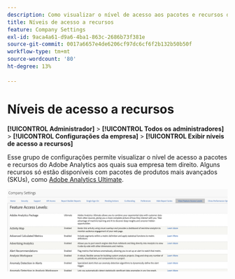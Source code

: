 ```yaml
---
description: Como visualizar o nível de acesso aos pacotes e recursos do Adobe Analytics aos quais sua empresa tem direito.
title: Níveis de acesso a recursos
feature: Company Settings
exl-id: 9aca4a61-d9a6-4ba1-863c-2686b73f381e
source-git-commit: 0017a6657e4de6206cf97dc6cf6f2b132b50b50f
workflow-type: tm+mt
source-wordcount: '80'
ht-degree: 13%

---
```


# Níveis de acesso a recursos

**[!UICONTROL Administrador]** > **[!UICONTROL Todos os administradores]** > **[!UICONTROL Configurações da empresa]** > **[!UICONTROL Exibir níveis de acesso a recursos]**

Esse grupo de configurações permite visualizar o nível de acesso a pacotes e recursos do Adobe Analytics aos quais sua empresa tem direito. Alguns recursos só estão disponíveis com pacotes de produtos mais avançados (SKUs), como [Adobe Analytics Ultimate](https://www.adobe.com/br/data-analytics-cloud/analytics/ultimate.html).

![](assets/feature-access-levels.png)
